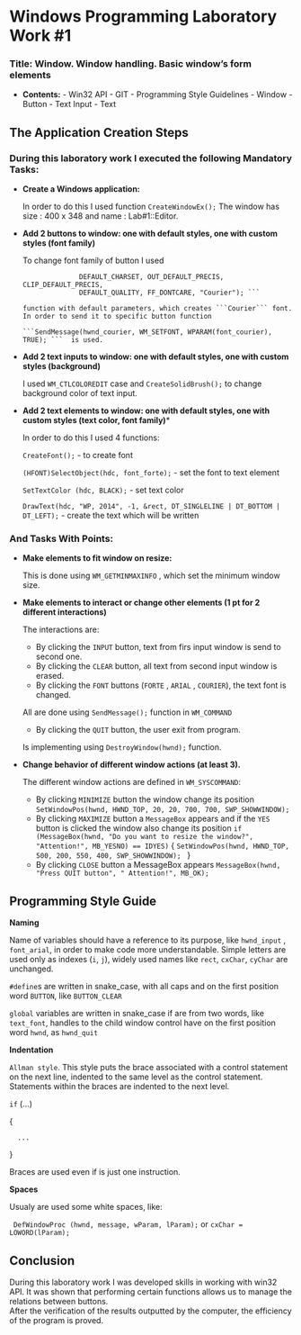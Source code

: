 # Windows Programming Laboratory Work #1

### Title: Window. Window handling. Basic window’s form elements


   - **Contents:**
    - Win32 API
    - GIT
    - Programming Style Guidelines
    - Window
    - Button
    - Text Input
    - Text

## The Application Creation Steps


### During this laboratory work I executed the following Mandatory Tasks:

   - **Create a Windows application:**
    
      In order to do this I used function `CreateWindowEx();` The window has size : 400 x 348 and name : Lab#1::Editor.
   - **Add 2 buttons to window: one with default styles, one with custom styles (font family)**
   
      To change font family of button I used 

      ``` CreateFont(0 , 0, 0, 0, FW_DONTCARE, false, false, false,
                    DEFAULT_CHARSET, OUT_DEFAULT_PRECIS, CLIP_DEFAULT_PRECIS,
                    DEFAULT_QUALITY, FF_DONTCARE, "Courier"); ```
                    
      function with default parameters, which creates ```Courier``` font. 
      In order to send it to specific button function
      
      ```SendMessage(hwnd_courier, WM_SETFONT, WPARAM(font_courier), TRUE); ```  is used.
   - **Add 2 text inputs to window: one with default styles, one with custom styles (background)**
   
      I used ```WM_CTLCOLOREDIT``` case and ``CreateSolidBrush();`` to change background color of text input. 
   - **Add 2 text elements to window: one with default styles, one with custom styles (text color, font family)***

      In order to do this I used 4 functions:
     
      ```CreateFont();```                                                              - to create font
      
      ```(HFONT)SelectObject(hdc, font_forte);```                                      - set the font to text element
      
      ```SetTextColor (hdc, BLACK);```                                                 - set text color
      
      ```DrawText(hdc, "WP, 2014", -1, &rect, DT_SINGLELINE | DT_BOTTOM | DT_LEFT);``` - create the text which will be
      written

### And Tasks With Points:

  - **Make elements to fit window on resize:**
    
     This is done using ```WM_GETMINMAXINFO``` , which set the minimum window size.
  - **Make elements to interact or change other elements (1 pt for 2 different interactions)**
  
     The interactions are:
     - By clicking the ```INPUT``` button, text from firs input window is send to second one.
     - By clicking the ```CLEAR``` button, all text from second input window is erased.
     - By clicking the   ``FONT`` buttons (`FORTE` , `ARIAL` , `COURIER`), the text font is changed.

     All are done using ```SendMessage();``` function in ```WM_COMMAND```
     - By clicking the ```QUIT``` button, the user exit from program.

     Is implementing using ```DestroyWindow(hwnd);``` function.
  - **Change behavior of different window actions (at least 3).**
 
     The different window actions are defined in ```WM_SYSCOMMAND```:

     - By clicking ```MINIMIZE``` button the window change its position
       `SetWindowPos(hwnd, HWND_TOP, 20, 20, 700, 700, SWP_SHOWWINDOW);`
     - By clicking `MAXIMIZE` button a `MessageBox` appears and if the `YES` button is clicked the window also change its position
        `if (MessageBox(hwnd, "Do you want to resize the window?", "Attention!", MB_YESNO) == IDYES)`
         {
            `SetWindowPos(hwnd, HWND_TOP, 500, 200, 550, 400, SWP_SHOWWINDOW); `
         }
     - By clicking `CLOSE` button a MessageBox appears
     ```MessageBox(hwnd, "Press QUIT button", " Attention!", MB_OK);```

## Programming Style Guide

**Naming**

 Name of variables should have a reference to its purpose, like ```hwnd_input``` , ```font_arial```,  in order to make code more understandable. Simple letters are used only as indexes (```i```, ```j```), widely used names like ```rect```, ```cxChar```, ```cyChar``` are unchanged.

 ```#define```s  are written in snake_case, with all caps and on the first position word ``BUTTON``, like ```BUTTON_CLEAR```
 
 ```global``` variables are written in snake_case if are from two words, like ```text_font```, handles to the child window control have on the first position word ``hwnd``, as ```hwnd_quit```

**Indentation**
 
  ```Allman style```. This style puts the brace associated with a control statement on the next line, indented to the same level as the control statement. Statements within the braces are indented to the next level. 

  `if` (...)
  
  {
  
      ...
      
  }
  
  Braces are used even if is just one instruction.

**Spaces**

 Usualy are used some white spaces, like:
 
 ``` DefWindowProc (hwnd, message, wParam, lParam);``` or ```cxChar = LOWORD(lParam);```

## Conclusion
   
During this laboratory work I was developed skills in working with win32 API. It was shown that performing certain functions allows us to manage the relations between buttons.   
After the verification of the results outputted by the computer, the efficiency of the program is proved. 

